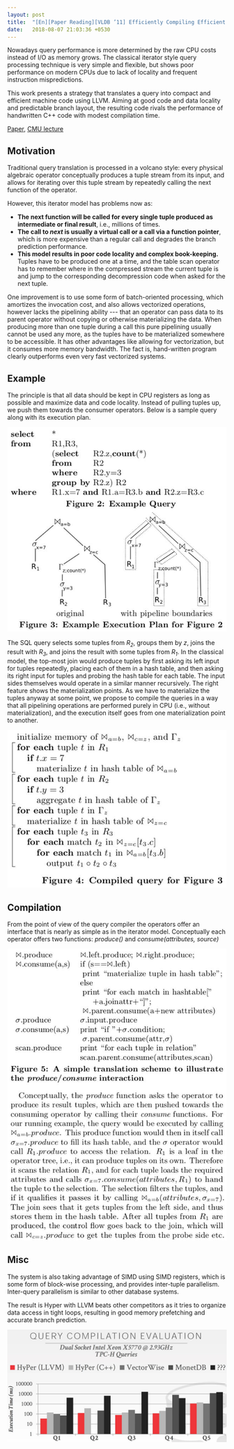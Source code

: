 ```yaml
---
layout: post
title:  "[En][Paper Reading][VLDB ’11] Efficiently Compiling Efficient Query Plans for Modern Hardware"
date:   2018-08-07 21:03:36 +0530
---
```


Nowadays query performance is more determined by the raw CPU costs instead of I/O as memory grows. The classical iterator style query processing technique is very simple and flexible, but shows poor performance on modern CPUs due to lack of locality and frequent instruction mispredictions.

This work presents a strategy that translates a query into compact and efficient machine code using LLVM. Aiming at good code and data locality and predictable branch layout, the resulting code rivals the performance of handwritten C++ code with modest compilation time.

[Paper](http://15721.courses.cs.cmu.edu/spring2018/papers/03-compilation/p539-neumann.pdf), [CMU lecture](https://www.youtube.com/watch?v=m7o9rw5HAA8&list=PLSE8ODhjZXjYplQRUlrgQKwIAV3es0U6t&index=3)

## Motivation
Traditional query translation is processed in a volcano style: every physical algebraic operator conceptually produces a tuple stream from its input, and allows for iterating over this tuple stream by repeatedly calling the next function of the operator.

However, this iterator model has problems now as:
- __The next function will be called for every single tuple produced as intermediate or final result__, i.e., millions of times.
- **The call to _next_ is usually a virtual call or a call via a function pointer**, which is more expensive than a regular call and degrades the branch prediction performance.
- **This model results in poor code locality and complex book-keeping.** Tuples have to be produced one at a time, and the table scan operator has to remember where in the compressed stream the current tuple is and jump to the corresponding decompression code when asked for the next tuple.

One improvement is to use some form of batch-oriented processing, which amortizes the invocation cost, and also allows vectorized operations, however lacks the pipelining ability --- that an operator can pass data to its parent operator without copying or otherwise materializing the data. When producing more than one tuple during a call this pure pipelining usually cannot be used any more, as the tuples have to be materialized somewhere to be accessible. It has other advantages like allowing for vectorization, but it consumes more memory bandwidth. The fact is, hand-written program clearly outperforms even very fast vectorized systems.

## Example
The principle is that all data should be kept in CPU registers as long as possible and maximize data and code locality. Instead of pulling tuples up, we push them towards the consumer operators. Below is a sample query along with its execution plan.

<p align="center">
  <img src="/assets/pictures/codegen/fig3.jpg">
</p>

The SQL query selects some tuples from *R<sub>2</sub>*, groups them by *z*, joins the result with *R<sub>3</sub>*, and joins the result with some tuples from *R<sub>1</sub>*. In the classical model, the top-most join would produce tuples by first asking its left input for tuples repeatedly, placing each of them in a hash table, and then asking its right input for tuples and probing the hash table for each table. The input sides themselves would operate in a similar manner recursively. The right feature shows the materialization points. As we have to materialize the tuples anyway at some point, we propose to compile the queries in a way that all pipelining operations are performed purely in CPU (i.e., without materialization), and the execution itself goes from one materialization point to another.

<p align="center">
  <img src="/assets/pictures/codegen/fig4.jpg">
</p>


## Compilation
From the point of view of the query compiler the operators offer an interface that is nearly as simple as in the iterator model. Conceptually each operator offers two functions: *produce()* and *consume(attributes, source)*

<p align="center">
  <img src="/assets/pictures/codegen/fig5.jpg">
</p>

## Misc
The system is also taking advantage of SIMD using SIMD registers, which is some form of block-wise processing, and provides inter-tuple parallelism. Inter-query parallelism is similar to other database systems.

The result is Hyper with LLVM beats other competitors as it tries to organize data access in tight loops, resulting in good memory prefetching and accurate branch prediction.

<p align="center">
  <img src="/assets/pictures/codegen/eval.jpg">
</p>
